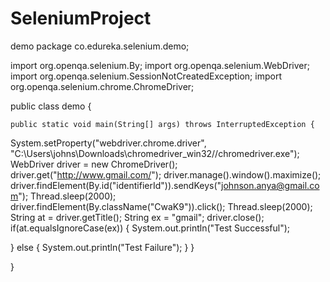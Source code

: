 # SeleniumProject
demo
package co.edureka.selenium.demo;

import org.openqa.selenium.By;
import org.openqa.selenium.WebDriver;
import org.openqa.selenium.SessionNotCreatedException;
import org.openqa.selenium.chrome.ChromeDriver;

public class demo {

	public static void main(String[] args) throws InterruptedException {
		
System.setProperty("webdriver.chrome.driver", "C:\\Users\\johns\\Downloads\\chromedriver_win32//chromedriver.exe");
WebDriver driver = new ChromeDriver();
driver.get("http://www.gmail.com/");
driver.manage().window().maximize();
driver.findElement(By.id("identifierId")).sendKeys("johnson.anya@gmail.com");
Thread.sleep(2000);
driver.findElement(By.className("CwaK9")).click();
Thread.sleep(2000);
String at = driver.getTitle();
String ex = "gmail";
driver.close();
if(at.equalsIgnoreCase(ex))
{
	System.out.println("Test Successful");
	
}
else
{
	System.out.println("Test Failure");
}
	}

}
